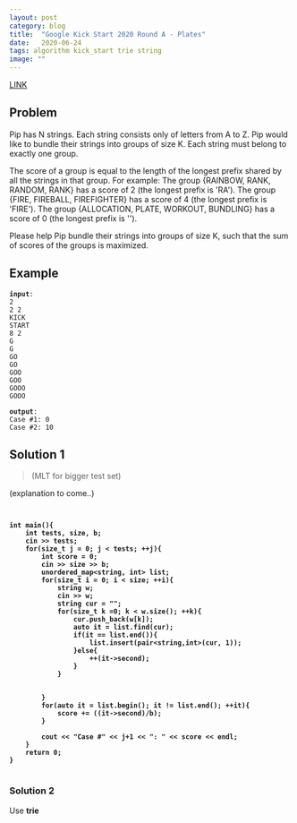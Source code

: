 ```yaml
---
layout: post
category: blog
title:  "Google Kick Start 2020 Round A - Plates"
date:   2020-06-24
tags: algorithm kick_start trie string
image: ""
---
```


<a href = "https://codingcompetitions.withgoogle.com/kickstart/round/000000000019ffc7/00000000001d3ff3">LINK</a>

## Problem
Pip has N strings. Each string consists only of letters from A to Z. Pip would like to bundle their strings into groups of size K. Each string must belong to exactly one group.

The score of a group is equal to the length of the longest prefix shared by all the strings in that group. For example:
The group {RAINBOW, RANK, RANDOM, RANK} has a score of 2 (the longest prefix is 'RA').
The group {FIRE, FIREBALL, FIREFIGHTER} has a score of 4 (the longest prefix is 'FIRE').
The group {ALLOCATION, PLATE, WORKOUT, BUNDLING} has a score of 0 (the longest prefix is '').

Please help Pip bundle their strings into groups of size K, such that the sum of scores of the groups is maximized.

## Example
<pre><code><strong>input</strong>: 
2
2 2
KICK
START
8 2
G
G
GO
GO
GOO
GOO
GOOO
GOOO</code></pre>
<pre><code><strong>output</strong>:
Case #1: 0
Case #2: 10
</code></pre>


## Solution 1 
<blockquote>(MLT for bigger test set)</blockquote>
(explanation to come..)


<pre><code>
<strong>
int main(){
    int tests, size, b;
    cin >> tests;
    for(size_t j = 0; j < tests; ++j){
        int score = 0;
        cin >> size >> b;
        unordered_map&lt;string, int&gt; list;
        for(size_t i = 0; i < size; ++i){
            string w;
            cin >> w;
            string cur = "";
            for(size_t k =0; k < w.size(); ++k){
                cur.push_back(w[k]);
                auto it = list.find(cur);
                if(it == list.end()){
                    list.insert(pair&lt;string,int&gt;(cur, 1));
                }else{
                    ++(it->second);
                }
            }
            
            
        }
        for(auto it = list.begin(); it != list.end(); ++it){
            score += ((it->second)/b);
        }
        
        cout << "Case #" << j+1 << ": " << score << endl;
    }
    return 0;
}
   </strong>
</code></pre>

### Solution 2
Use <strong>trie</strong>

<!-- <pre><code> -->

